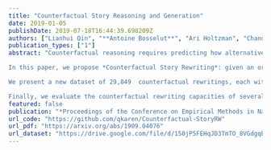 ```yaml
---
title: "Counterfactual Story Reasoning and Generation"
date: 2019-01-05
publishDate: 2019-07-18T16:44:39.698209Z
authors: ["Lianhui Qin", "**Antoine Bosselut**", "Ari Holtzman", "Chandra Bhagavatula", "Elizabeth Clark", "Yejin Choi"]
publication_types: ["1"]
abstract: "Counterfactual reasoning requires predicting how alternative events, contrary to what actually happened, might have resulted in different outcomes. Despite being considered a necessary component of AI-complete systems, few resources have been developed for evaluating counterfactual reasoning in narratives. <br><br>

In this paper, we propose *Counterfactual Story Rewriting*: given an original story and a counterfactual event, the task is to generate a revised story that is compatible with the counterfactual event while being minimally edited from the original story. Solving this task will require deeper understanding of the causal narrative chains and counterfactual invariance, and integration of such story reasoning capabilities into conditional language models. <br><br>

We present a new dataset of 29,849  counterfactual rewritings, each with the original story, a new \"branch\" the story could take, and a human-generated alternative rewriting. Additionally, we include 81,407 counterfactual \"branches\" without a rewritten storyline to support future work on semi- or un-supervised approaches to counterfactual story rewriting. <br><br>

Finally, we evaluate the counterfactual rewriting capacities of several competitive baselines based on pretrained language models, and assess whether common overlap and model-based automatic metrics for text generation correlate well with human scores for counterfactual rewriting."
featured: false
publication: "*Proceedings of the Conference on Empirical Methods in Natural Language Processing (EMNLP)*"
url_code: "https://github.com/qkaren/Counterfactual-StoryRW"
url_pdf: "https://arxiv.org/abs/1909.04076"
url_dataset: "https://drive.google.com/file/d/150jP5FEHqJD3TmTO_8VGdgqBftTDKn4w/view?usp=sharing"
---
```


